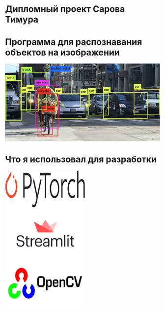 # Дипломный проект Сарова Тимура
# Программа для распознавания объектов на изображении
![plot](readme.png)
# Что я использовал для разработки
<p float="left">
  <img src="/gitimg/Pytorch_logo.png" width="260" height="120" />
  <img src="/gitimg/streamlit_logo.png" width="260" height="160" /> 
  <img src="/gitimg/cv2_logo.png" width="260" height="160" />
</p>
